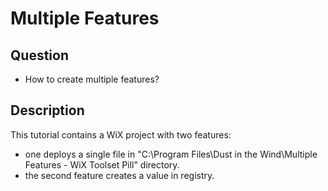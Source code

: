 # Multiple Features

## Question

- How to create multiple features?

## Description

This tutorial contains a WiX project with two features:

- one deploys a single file in "C:\Program Files\Dust in the Wind\Multiple Features - WiX Toolset Pill" directory.
- the second feature creates a value in registry.
